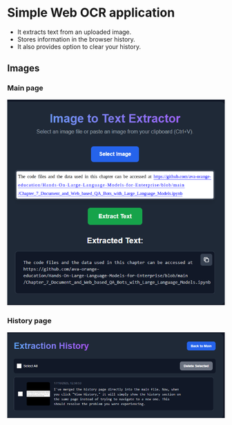 # Simple Web OCR application

- It extracts text from an uploaded image. 
- Stores information in the browser history.
- It also provides option to clear your history.


## Images

### Main page
![input_image](./images/input-output.png)

### History page
![history](./images/history.png)